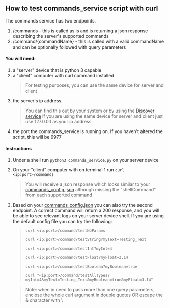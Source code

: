 ## How to test commands_service script with curl

The commands service has two endpoints.
1. /commands - this is called as is and is returning a json response describing the server's supported commands
2. /command/{commandName} - this is called with a valid commandName and can be optionally followed with query parameters

#### You will need:
1. a "server" device that is python 3 capable
2. a "client" computer with curl command installed
   > For testing purposes, you can use the same device for server and client
3. the server's ip address.
   > You can find this out by your system or by using the [Discover service](DISCOVER_SERVICE.md)
   > If you are using the same device for server and client just use 127.0.0.1 as your ip address
4. the port the commands_service is running on. If you haven't altered the script, this will be 9977


#### Instructions
1. Under a shell run `python3 commands_service.py` on your server device
2. On your "client" computer with on terminal 1 run `curl <ip:port>/commands`
   > You will receive a json response which looks similar to your [commands_config.json](../commands_config.json)
   > although missing the "shellCommand" from each supported command
3. Based on your [commands_config.json](../commands_config.json) you can also try the second endpoint. A correct command
will return a 200 response, and you will be able to see relevant logs on your server device shell.
If you are using the default config file you can try the following:
   > `curl <ip:port>/command/testNoParams`
   >
   > `curl <ip:port>/command/testString?myText=Testing_Text`
   >
   > `curl <ip:port>/command/testInt?myInt=4`
   >
   > `curl <ip:port>/command/testFloat?myFloat=3.14`
   >
   > `curl <ip:port>/command/testBoolean?myBoolean=true`
   >
   > `curl "<ip:port>/command/testAllTypes?myInt=4&myText=Testing_Text&myBoolean=true&myFloat=3.14"`
   
   > Note: when in need to pass more than one query parameters, enclose the whole curl argument in double quotes OR escape the & character with \